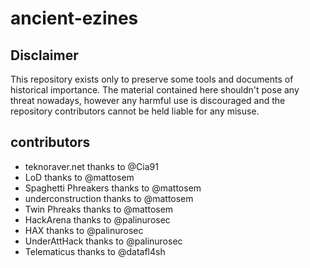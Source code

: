 # ancient-ezines

## Disclaimer
This repository exists only to preserve some tools and documents of historical importance. The material contained here shouldn't pose any threat nowadays, however any harmful use is discouraged and the repository contributors cannot be held liable for any misuse.

## contributors
* teknoraver.net thanks to @Cia91
* LoD thanks to @mattosem
* Spaghetti Phreakers thanks to @mattosem
* underconstruction thanks to @mattosem
* Twin Phreaks thanks to @mattosem
* HackArena thanks to @palinurosec
* HAX thanks to @palinurosec
* UnderAttHack thanks to @palinurosec
* Telematicus thanks to @datafl4sh

